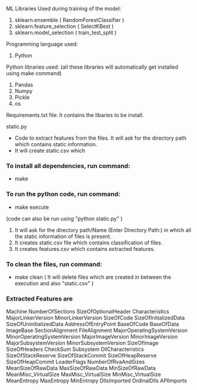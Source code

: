 
ML Libraries Used during training of the model:
1. sklearn.ensemble ( RandomForestClassifier )
2. sklearn.feature_selection ( SelectKBest ) 
3. sklearn.model_selection ( train_test_split )


Programming language used:
1. Python


Python libraries used: (all these libraries will automatically get installed using make command)
1. Pandas
2. Numpy
3. Pickle
4. os

Requirements.txt file:
It contains the libaries to be install.

static.py
- Code to extract features from the files. It will ask for the directory path which contains static information.
- It will create static.csv which

### To install all dependencies, run command:
- make

### To run the python code, run command:
- make execute

(code can also be run using "python static.py" )
 
1. It will ask for the directory path/Name (Enter Directory Path:) in which all the static information of files is present.
2. It creates static.csv file which contains classification of files.
3. It creates features.csv which contains extracted features.

### To clean the files, run command:
- make clean
( It will delete files which are created in between the execution and also "static.csv" )

### Extracted Features are
Machine
NumberOfSections
SizeOfOptionalHeader
Characteristics
MajorLinkerVersion
MinorLinkerVersion
SizeOfCode
SizeOfInitializedData
SizeOfUninitializedData
AddressOfEntryPoint
BaseOfCode
BaseOfData
ImageBase
SectionAlignment
FileAlignment
MajorOperatingSystemVersion
MinorOperatingSystemVersion
MajorImageVersion
MinorImageVersion
MajorSubsystemVersion
MinorSubsystemVersion
SizeOfImage
SizeOfHeaders
CheckSum
Subsystem
DllCharacteristics
SizeOfStackReserve
SizeOfStackCommit
SizeOfHeapReserve
SizeOfHeapCommit
LoaderFlags
NumberOfRvaAndSizes
MeanSizeOfRawData
MaxSizeOfRawData
MinSizeOfRawData
MeanMisc_VirtualSize
MaxMisc_VirtualSize
MinMisc_VirtualSize
MeanEntropy
MaxEntropy
MinEntropy
DllsImported
OrdinalDlls
APIImports

